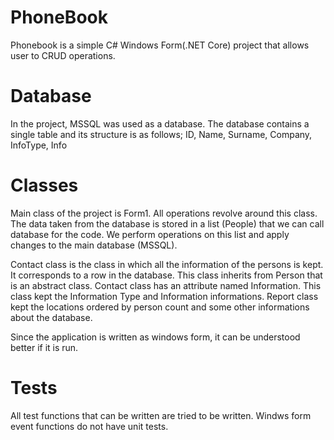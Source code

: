 # PhoneBook
Phonebook is a simple C# Windows Form(.NET Core) project that allows user to CRUD operations.


# Database
In the project, MSSQL was used as a database. The database contains a single table and its structure is as follows;
ID, Name, Surname, Company, InfoType, Info


# Classes
Main class of the project is Form1. All operations revolve around this class.
The data taken from the database is stored in a list (People) that we can call database for the code. 
We perform operations on this list and apply changes to the main database (MSSQL).

Contact class is the class in which all the information of the persons is kept. It corresponds to a row in the database.
This class inherits from Person that is an abstract class.
Contact class has an attribute named Information. This class kept the Information Type and Information informations.
Report class kept the locations ordered by person count and some other informations about the database.

Since the application is written as windows form, it can be understood better if it is run.

# Tests
All test functions that can be written are tried to be written. Windws form event functions do not have unit tests.

